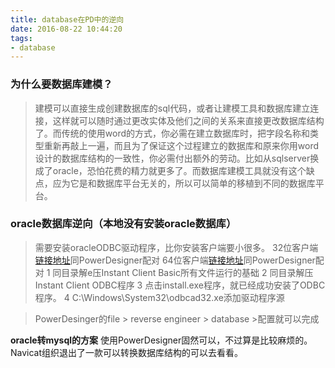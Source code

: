 ```yaml
---
title: database在PD中的逆向
date: 2016-08-22 10:44:20
tags:
- database
---
```


### 为什么要数据库建模？
> 建模可以直接生成创建数据库的sql代码，或者让建模工具和数据库建立连接，这样就可以随时通过更改实体及他们之间的关系来直接更改数据库结构了。而传统的使用word的方式，你必需在建立数据库时，把字段名称和类型重新再敲上一遍，而且为了保证这个过程建立的数据库和原来你用word设计的数据库结构的一致性，你必需付出额外的劳动。比如从sqlserver换成了oracle，恐怕花费的精力就更多了。而数据库建模工具就没有这个缺点，应为它是和数据库平台无关的，所以可以简单的移植到不同的数据库平台。 

### oracle数据库逆向（本地没有安装oracle数据库）
> 需要安装oracleODBC驱动程序，比你安装客户端要小很多。
32位客户端[链接地址](http://www.oracle.com/technetwork/topics/winsoft-085727.html)同PowerDesigner配对
64位客户端[链接地址](http://www.oracle.com/technetwork/topics/winx64soft-089540.html)同PowerDesigner配对
1 同目录解e压Instant Client Basic所有文件运行的基础
                                2 同目录解压Instant Client ODBC程序
                                3 点击install.exe程序，就已经成功安装了ODBC程序。
                                4 C:\Windows\System32\odbcad32.xe添加驱动程序源

> PowerDesinger的file > reverse engineer > database >配置就可以完成

**oracle转mysql的方案**
使用PowerDesigner固然可以，不过算是比较麻烦的。
Navicat组织退出了一款可以转换数据库结构的可以去看看。


